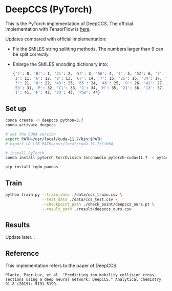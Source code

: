 # DeepCCS (PyTorch)

This is the PyTorch implementation of DeepCCS. The official implementation with TensorFlow is [here](https://github.com/plpla/DeepCCS). 

Updates compared with official implementation:

- Fix the SMILES string splitting methods. The numbers larger than 9 can be split correctly. 

- Enlarge the SMILES encoding dictionary into:
    ```bash
    {'(': 0, 'Br': 1, '31': 2, '54': 3, '56': 4, ')': 5, '52': 6, '2': 7, '32': 8, '15': 9, 'N': 10, 
    'I': 11, '6': 12, '8': 13, '67': 14, '7': 15, '25': 16, '34': 17, 'S': 18, '4': 19, '45': 20, 
    '3': 21, 'O': 22, '43': 23, '65': 24, '46': 25, '9': 26, '42': 27, '5': 28, '64': 29, '=': 30, 
    '53': 31, 'P': 32, 'Cl': 33, 'C': 34, 'H': 35, '21': 36, '13': 37, '24': 38, '12': 39, '14': 40, 
    '1': 41, 'F': 42, '23': 43, 'Pad': 44}
    ```



## Set up

```bash
conda create -n deepccs python=3.7
conda activate deepccs

# set the CUDA version
export PATH=/usr/local/cuda-11.7/bin:$PATH
# export LD_LIB_PATH=/usr/local/cuda-11.7/lib64

# install PyTorch
conda install pytorch torchvision torchaudio pytorch-cuda=11.7 -c pytorch -c nvidia

pip install tqdm pandas
```



## Train

```bash
python train.py --train_data ./data/ccs_train.csv \
                --test_data ./data/ccs_test.csv \
                --checkpoint_path ./check_point/deepccs_ours.pt \
                --result_path ./result/deepccs_ours.csv 
```

## Results

Update later...

## Reference

This implementation refers to the paper of DeepCCS: 

```
Plante, Pier-Luc, et al. "Predicting ion mobility collision cross-sections using a deep neural network: DeepCCS." Analytical chemistry 91.8 (2019): 5191-5199.
```